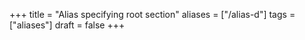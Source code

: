+++
title = "Alias specifying root section"
aliases = ["/alias-d"]
tags = ["aliases"]
draft = false
+++
